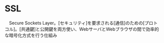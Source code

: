 # SSL
　Secure Sockets Layer。[セキュリティ]を要求される[通信]のための[プロトコル]。[共通鍵]と公開鍵を両方使い、WebサーバとWebブラウザの間で効率的な暗号化方式を行う仕組み
